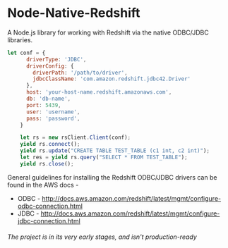 # Node-Native-Redshift

A Node.js library for working with Redshift via the native ODBC/JDBC libraries.

```javascript
let conf = {
      driverType: 'JDBC',
      driverConfig: {
        driverPath: '/path/to/driver',
        jdbcClassName: 'com.amazon.redshift.jdbc42.Driver'
      },
      host: 'your-host-name.redshift.amazonaws.com',
      db: 'db-name',
      port: 5439,
      user: 'username',
      pass: 'password',
    }

    let rs = new rsClient.Client(conf);
    yield rs.connect();
    yield rs.update("CREATE TABLE TEST_TABLE (c1 int, c2 int)");
    let res = yield rs.query("SELECT * FROM TEST_TABLE");
    yield rs.close();
```

General guidelines for installing the Redshift ODBC/JDBC drivers can be found in the AWS docs -
* ODBC - http://docs.aws.amazon.com/redshift/latest/mgmt/configure-odbc-connection.html
* JDBC - http://docs.aws.amazon.com/redshift/latest/mgmt/configure-jdbc-connection.html

###### *The project is in its very early stages, and isn't production-ready*
